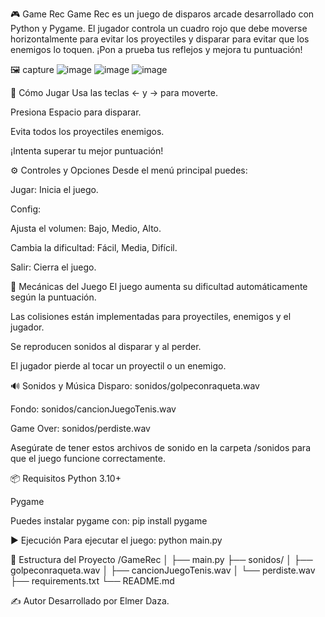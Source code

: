 🎮 Game Rec
Game Rec es un juego de disparos arcade desarrollado con Python y Pygame. El jugador controla un cuadro rojo que debe moverse horizontalmente para evitar los proyectiles y disparar para evitar que los enemigos lo toquen. ¡Pon a prueba tus reflejos y mejora tu puntuación!

🖼️  capture
![image](https://github.com/user-attachments/assets/f9782481-fd2e-4371-85ab-13e77c38e271)
![image](https://github.com/user-attachments/assets/43fd02fc-2dc5-4090-bf7b-d7e93468b1b6)
![image](https://github.com/user-attachments/assets/186d34e3-976b-4c4b-aaa9-c0331ce81679)


🚀 Cómo Jugar
Usa las teclas ← y → para moverte.

Presiona Espacio para disparar.

Evita todos los proyectiles enemigos.

¡Intenta superar tu mejor puntuación!



⚙️ Controles y Opciones
Desde el menú principal puedes:

Jugar: Inicia el juego.


Config:

Ajusta el volumen: Bajo, Medio, Alto.

Cambia la dificultad: Fácil, Media, Difícil.


Salir: Cierra el juego.

🧠 Mecánicas del Juego
El juego aumenta su dificultad automáticamente según la puntuación.

Las colisiones están implementadas para proyectiles, enemigos y el jugador.

Se reproducen sonidos al disparar y al perder.

El jugador pierde al tocar un proyectil o un enemigo.

🔊 Sonidos y Música
Disparo: sonidos/golpeconraqueta.wav

Fondo: sonidos/cancionJuegoTenis.wav

Game Over: sonidos/perdiste.wav

Asegúrate de tener estos archivos de sonido en la carpeta /sonidos para que el juego funcione correctamente.

📦 Requisitos
Python 3.10+

Pygame

Puedes instalar pygame con:
pip install pygame


▶️ Ejecución
Para ejecutar el juego:
python main.py

📁 Estructura del Proyecto
/GameRec
│
├── main.py
├── sonidos/
│   ├── golpeconraqueta.wav
│   ├── cancionJuegoTenis.wav
│   └── perdiste.wav
├── requirements.txt
└── README.md

✍️ Autor
Desarrollado por Elmer Daza.
